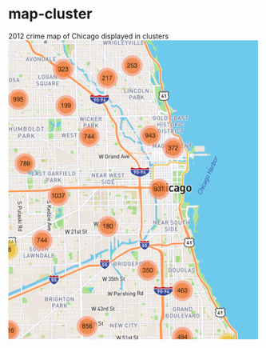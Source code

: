 # map-cluster
2012 crime map of Chicago displayed in clusters
<br>
<img src= "clustermap.png" width='500'/>

